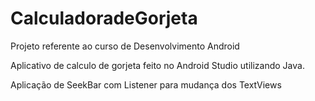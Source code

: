 # CalculadoradeGorjeta

 Projeto referente ao curso de Desenvolvimento Android

Aplicativo de calculo de gorjeta feito no Android Studio utilizando Java.

Aplicação de SeekBar com Listener para mudança dos TextViews

